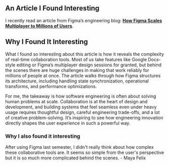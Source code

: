 ## An Article I Found Interesting

I recently read an article from Figma’s engineering blog: [**How Figma Scales Multiplayer to Millions of Users**](https://www.figma.com/blog/how-figmas-multiplayer-technology-works/).  

## Why I Found It Interesting

What I found so interesting about this article is how it reveals the complexity of real-time collaboration tools. Most of us take features like Google Docs-style editing or Figma’s multiplayer design sessions for granted, but behind the scenes there are huge challenges in making that work reliably for millions of people at once. The article walks through how Figma structures its architecture, including handling state synchronization, operational transforms, and performance optimizations.  

For me, the takeaway is how software engineering is often about solving human problems at scale. Collaboration is at the heart of design and development, and building systems that feel seamless even under heavy usage requires thoughtful design, careful engineering trade-offs, and a lot of creative problem-solving. It’s inspiring to see how engineering innovation directly shapes the user experience in such a powerful way.

### Why I also found it interesting

After using Figma last semester, I didn't really think about how complex these collaborative tools are. It seems so simple from the user's perspective but it is so much more complicated behind the scenes. - Maya Felix